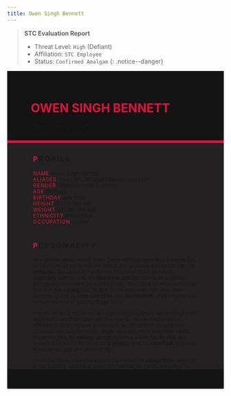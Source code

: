 ```yaml
---
title: Owen Singh Bennett
---
```


> **STC Evaluation Report**
>- Threat Level: `High` (Defiant)
>- Affiliation: `STC Employee`
>- Status: `Confirmed Amalgam`
{: .notice--danger}

<!---------
header names
----------->

<div class="row" style="background-color:#141414; padding-top:30px; padding-left: 55px; padding-right: 55px; padding-bottom: 25px">
    <h1 style="color:#DC143C">OWEN SINGH BENNETT </h1>
        <small>"The Unyielding Soldier"</small>
</div> 
<div style="background-color:#DC143C;padding:3px;"></div>
<div class="row" style="background-color: #232121; padding-top:5px; padding-left: 60px; padding-right: 60px; padding-bottom: 20px; overflow:auto; max-height:500px">

<!---------
profile
----------->

<h3 class="font-weight-bold" style="letter-spacing:3px; text-transform:uppercase">
    <span style="color:#DC143C;">P</span>rofile
</h3>

<small>
<span class="font-weight-bold" style="color:#DC143C;letter-spacing:1px; text-transform:uppercase">NAME</span> &#09;&#09;
    Owen Singh Bennett<br>
<span class="font-weight-bold" style="color:#DC143C;letter-spacing:1px; text-transform:uppercase">ALIASES</span> &#09;&#09;
    Agent IRA, Marshall Clayton, Ezra Hart<br>
<span class="font-weight-bold" style="color:#DC143C;letter-spacing:1px; text-transform:uppercase">GENDER</span> &#09;&#09;
    Cisgender Male (He/Him)<br>
<span class="font-weight-bold" style="color:#DC143C;letter-spacing:1px; text-transform:uppercase">AGE</span> &#09;&#09;
    29 Years<br>
<span class="font-weight-bold" style="color:#DC143C;letter-spacing:1px; text-transform:uppercase">BIRTHDAY</span> &#09;&#09;
    July 16th<br>
<span class="font-weight-bold" style="color:#DC143C;letter-spacing:1px; text-transform:uppercase">HEIGHT</span> &#09;&#09;
    6'4" ft (195 cm)<br>
<span class="font-weight-bold" style="color:#DC143C;letter-spacing:1px; text-transform:uppercase">WEIGHT</span> &#09;&#09;
    230 lbs (104 kg)<br>
<span class="font-weight-bold" style="color:#DC143C;letter-spacing:1px; text-transform:uppercase">ETHNICITY</span> &#09;&#09;
    British/Sikh<br>
<span class="font-weight-bold" style="color:#DC143C;letter-spacing:1px; text-transform:uppercase">OCCUPATION</span> &#09;&#09;
    Soldier<br>
</small>

<hr class="w-100 my-5" style="border-color:#e6d7c5;opacity:.2;">

<!---------
personality
----------->
<h3 class="font-weight-bold" style="letter-spacing:3px; text-transform:uppercase">
    <span style="color:#DC143C;">P</span>ersonality
</h3>

<small>
<p>At a glance, many would deem Owen nothing more than a <strong>suave</strong> flirt, as insincere as his words are sweet. His gestures and words may be <strong>romantic</strong>, but Owen is hardly one to be tied down so easily, especially with his job. His <strong>laid-back</strong> attitude comes as a oddity among his coworkers, who tend to take their job a lot more seriously than the <strong>fun-loving</strong> fool. In fact, those who work with may even describe Owen as <strong>uncooperative</strong> and <strong>disobedient</strong>, prefering his own defiant manner of getting things done.
</p>

<p>In truth, when it comes to his responsibilities, Owen takes things a lot more seriously than other peceive him to. He can be extremely <strong>efficient</strong> in tasks he was assigned to accomplished, usually the physical type but can easily <strong>adapt</strong> his methods to suit other needs. His words may be <strong>callous</strong> alongside being a little too <strong>foreful</strong>, but Owen's first instict tends to be to <strong>protect</strong> and his <strong>steadfast</strong> loyalty to those on his side are unwavering.
</p>

<p>In his own time, Owen may describe himself as <strong>competitive</strong>, whether at the training room or at some silly games, he hardly even likes to lose. He isn't exactly the sharpest tool in the shed, and while Owen may become <strong>self-conscious</strong>, he hardly likes to admit it. In fact, Owen may even react with <strong>aggression</strong> at the perceived mockery. Only few would actually have the chance of seeing Owen when he's truly relaxed, he isn't exactly very <strong>trusting</strong> of others.
</p>
</small>

<hr class="w-100 my-5" style="border-color:#e6d7c5;opacity:.2;">

<!---------
backstory
----------->
<h3 class="font-weight-bold" style="letter-spacing:3px;max-width:80px; text-transform:uppercase">
    <span style="color:#DC143C;">B</span>ackstory
</h3>

<small>
<span class="font-weight-bold" style="color:#DC143C;letter-spacing:1px; text-transform:uppercase">RELATIONS</span> &#09;&#09;
    <ul>
        <li>William Edgar Bennett, Father. British. Businessman.</li>
        <li>Eir Larsen, Partner ( <a href="https://toyhou.se/25008612.eir-larsen" style="color:#DC143C"><i class="fa-solid fa-heart"></i></a> ). Norwegian. Military Doctor.</li>
    </ul>

<p><span class="font-weight-bold" style="color:#DC143C;letter-spacing:1px; text-transform:uppercase">CONTENT WARNING </span>Violence, Torture, Human Experimentation, and Implied Deaths</p>

<ul>
    <li>Born in London, England. Owen's parents divorced when he was just a young child, losing his mother and forced in his father's impassive control. Everything he did was dictated by his father, whether it's school, friends, activities or hobbies. Owen never managed them as well as expected, leaving him as a disappointment in the eyes of his father.</li>
    <li>As the control got tighter, Owen started to rebel. Using his father's influence and wealth to cause trouble, becoming an infamous flirt and bringing shame to his father's name. However, his father merely resolved everything without a blink of an eye. Money was power, and he has a lot of it. </li>
    <li>Frustrated, Owen on impulse drafted himself into the military at an attempt to get away from his father for once. He thrived in the environment despite the strict regime and rules, happy for once to not be under his father's demands. Soon, he proved himself a good enough soldier to be drafted into a special task force.</li>
    <li>Workings of the military tend to be highly classified, and Owen was about to learn why. He had agreed to the experimental drugs to join the special task force, and unknowingly agreed to their experimentations. He had been infused with Aether, turning him into an Amalgam and making his body incredibly resistant with an equally amazing regenerative factor.</li>
    <li>However, the scientists weren't satisfied. Owen was constantly subjected to new forms of harm in order to test his capabilities. He was chained, drugged and injured in the name of science to uncover the secrets of Aether. Owen was treated like an attack dog, sent out on hunts with little to no regards for his safety. When his Amalgam aggression surfaced, he would just be chained and shocked until he became passive.</li>
    <li>It was torturous, and Owen would purposely go out of his way to make life torturous for those around him too. Hurting handlers and even fellow soldiers just to take his anger out for the inhumane treatment, they knew everything but none of them helped. That was until, Owen met a certain doctor did everything they could to make life better for him. Becoming his trusted partner on the battlefield that he could count on.</li>
</ul>
</small>

<hr class="w-100 my-5" style="border-color:#e6d7c5;opacity:.2;">


<!---------
trivia
----------->

<h3 class="font-weight-bold" style="letter-spacing:3px; text-transform:uppercase">
    <span style="color:#DC143C;">T</span>rivia
</h3>

<small>
<span class="font-weight-bold" style="color:#DC143C;letter-spacing:1px; text-transform:uppercase">INSPIRATION</span> &#09;&#09;
    <ul>
        <li>Jason Todd (Batman)</li>
        <li>Wade Wilson (Deadpool)</li>
        <li>Oliver Queen (Green Arrow)</li>
        <li>Todoroki Dabi (My Hero Academia)</li>
        <li>Markiplier (YouTube)</li>
    </ul>
<span class="font-weight-bold" style="color:#DC143C;letter-spacing:1px; text-transform:uppercase">VOICE CLAIM</span> &#09;&#09;
    <a href="https://m.youtube.com/watch?v=m81VbwYK80Q">Oliver Jackson-Cohen</a><br>
<span class="font-weight-bold" style="color:#DC143C;letter-spacing:1px; text-transform:uppercase">THEME SONG</span> &#09;&#09;
    TBA<br>
<span class="font-weight-bold" style="color:#DC143C;letter-spacing:1px; text-transform:uppercase">MBTI TYPE</span> &#09;&#09;
    ESFP (The Entertainer)<br>

<ul>
    <li>Loves sweets, he enjoys any sweet treat and his form of love language is sharing or buying treats for others.</li>
    <li>Also a big fan of cooking, London's food sucks and he practiced cooking curries and cuisines to survive.</li>
    <li>He can play both the piano and violin, but he's very rusty and would probably play the wrong tunes half the time.</li>
    <li>Loved Pokémon as a kid, didn't get much chance to play it so he's making up for lost time now. He's not a very good strategy player, just enjoys collecting cool Pokémons.</li>
</ul>
</small>

</div>
<div class="row" style="background-color:#141414; padding-top:20px; padding-left: 30px; padding-right: 30px; padding-bottom: 25px;">
    <div style="text-align: right; font-size: 16px"><a href="https://toyhou.se/11320894.-f2u-unity-v2"><i class="fa-solid fa-barcode"></i></a></div>
</div>

<figure class="third">
	<span style="height:200px; background-position:center; background-image:url('https://images.unsplash.com/photo-1599389931990-ffb2373161b5?q=80&w=987&auto=format&fit=crop&ixlib=rb-4.0.3&ixid=M3wxMjA3fDB8MHxwaG90by1wYWdlfHx8fGVufDB8fHx8fA%3D%3D.avif');"></span>
	<span style="height:200px; background-position:center; background-image:url('https://images.unsplash.com/photo-1599389931990-ffb2373161b5?q=80&w=987&auto=format&fit=crop&ixlib=rb-4.0.3&ixid=M3wxMjA3fDB8MHxwaG90by1wYWdlfHx8fGVufDB8fHx8fA%3D%3D.avif');"></span>
    <span style="height:200px; background-position:center; background-image:url('https://images.unsplash.com/photo-1599389931990-ffb2373161b5?q=80&w=987&auto=format&fit=crop&ixlib=rb-4.0.3&ixid=M3wxMjA3fDB8MHxwaG90by1wYWdlfHx8fGVufDB8fHx8fA%3D%3D.avif');"></span>
</figure>
